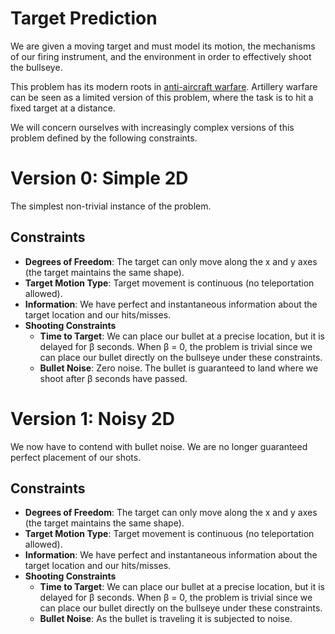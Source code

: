 # Target Prediction 
We are given a moving target and must model its motion, the mechanisms of our firing instrument, and the environment in order to effectively shoot the bullseye.

This problem has its modern roots in [anti-aircraft warfare](https://en.wikipedia.org/wiki/Anti-aircraft_warfare). Artillery warfare can be seen as a limited version of this problem, where the task is to hit a fixed target at a distance. 

We will concern ourselves with increasingly complex versions of this problem defined by the following constraints. 

# Version 0: Simple 2D 
The simplest non-trivial instance of the problem. 
## Constraints 
+ **Degrees of Freedom**: The target can only move along the x and y axes (the target maintains the same shape). 
+ **Target Motion Type**: Target movement is continuous (no teleportation allowed). 
+ **Information**: We have perfect and instantaneous information about the target location and our hits/misses. 
+ **Shooting Constraints**
  + **Time to Target**: We can place our bullet at a precise location, but it is delayed for β seconds. When β = 0, the problem is trivial since we can place our bullet directly on the bullseye under these constraints. 
  + **Bullet Noise**: Zero noise. The bullet is guaranteed to land where we shoot after β seconds have passed. 

# Version 1: Noisy 2D 
We now have to contend with bullet noise. We are no longer guaranteed perfect placement of our shots. 
## Constraints 
+ **Degrees of Freedom**: The target can only move along the x and y axes (the target maintains the same shape). 
+ **Target Motion Type**: Target movement is continuous (no teleportation allowed). 
+ **Information**: We have perfect and instantaneous information about the target location and our hits/misses. 
+ **Shooting Constraints**
  + **Time to Target**: We can place our bullet at a precise location, but it is delayed for β seconds. When β = 0, the problem is trivial since we can place our bullet directly on the bullseye under these constraints. 
  + **Bullet Noise**: As the bullet is traveling it is subjected to noise.